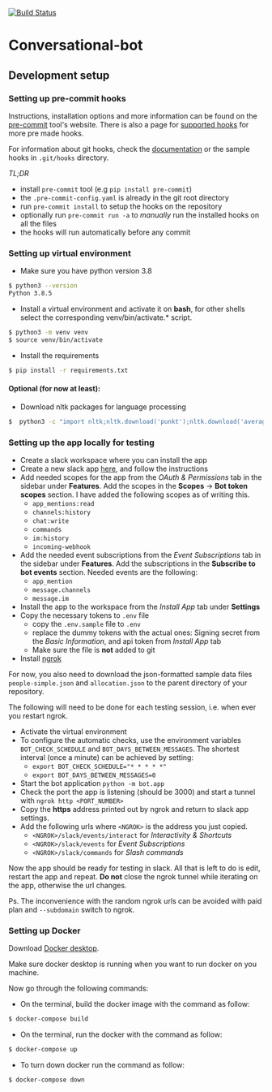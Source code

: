 [![Build Status](https://travis-ci.com/Tuni-Software-Project-Course-G12/Conversational-bot.svg?token=gsA68ShFu5CfzfyzowMw&branch=master)](https://travis-ci.com/Tuni-Software-Project-Course-G12/Conversational-bot)

# Conversational-bot


## Development setup

### Setting up pre-commit hooks

Instructions, installation options and more information can be found on the
[pre-commit](https://pre-commit.com) tool's website. There is also a page for
[supported hooks](https://pre-commit.com/hooks) for more pre made hooks.

For information about git hooks, check the
[documentation](https://git-scm.com/book/en/v2/Customizing-Git-Git-Hooks) or
the sample hooks in `.git/hooks` directory.

*TL;DR*
- install `pre-commit` tool (e.g `pip install pre-commit`)
- the `.pre-commit-config.yaml` is already in the git root directory
- run `pre-commit install` to setup the hooks on the repository
- optionally run `pre-commit run -a` to *manually* run the installed hooks on all the files
- the hooks will run automatically before any commit

### Setting up virtual environment

- Make sure you have python version 3.8
```bash
$ python3 --version
Python 3.8.5
```
- Install a virtual environment and activate it on **bash**, for other shells
  select the corresponding venv/bin/activate.\* script.
```bash
$ python3 -m venv venv
$ source venv/bin/activate
```
- Install the requirements
```bash
$ pip install -r requirements.txt
```
#### Optional (for now at least):
- Download nltk packages for language processing
```bash
$  python3 -c "import nltk;nltk.download('punkt');nltk.download('averaged_perceptron_tagger');nltk.download('stopwords')"
```

### Setting up the app locally for testing

- Create a slack workspace where you can install the app
- Create a new slack app [here](https://api.slack.com/apps), and follow the
  instructions
- Add needed scopes for the app from the *OAuth & Permissions* tab in the sidebar under **Features**.
  Add the scopes in the **Scopes** -> **Bot token scopes** section. I have added the
  following scopes as of writing this.
  - `app_mentions:read`
  - `channels:history`
  - `chat:write`
  - `commands`
  - `im:history`
  - `incoming-webhook`
- Add the needed event subscriptions from the *Event Subscriptions* tab in the sidebar under **Features**.
  Add the subscriptions in the **Subscribe to bot events** section. Needed events are the following:
  - `app_mention`
  - `message.channels`
  - `message.im`
- Install the app to the workspace from the *Install App* tab under **Settings**
- Copy the necessary tokens to `.env` file
  - copy the `.env.sample` file to `.env`
  - replace the dummy tokens with the actual ones: Signing secret from the
    *Basic Information*, and api token from *Install App* tab
  - Make sure the file is **not** added to git
- Install [ngrok](https://ngrok.com/download)

For now, you also need to download the json-formatted sample data files `people-simple.json` and `allocation.json`
to the parent directory of your repository.

The following will need to be done for each testing session, i.e. when ever
you restart ngrok.

- Activate the virtual environment
- To configure the automatic checks, use the environment variables
  `BOT_CHECK_SCHEDULE` and `BOT_DAYS_BETWEEN_MESSAGES`. The
  shortest interval (once a minute) can be achieved by setting:
  - `export BOT_CHECK_SCHEDULE="* * * * *"`
  - `export BOT_DAYS_BETWEEN_MESSAGES=0`
- Start the bot application `python -m bot.app`
- Check the port the app is listening (should be 3000) and start a tunnel with
  `ngrok http <PORT_NUMBER>`
- Copy the **https** address printed out by ngrok and return to slack app
  settings.
- Add the following urls where `<NGROK>` is the address you just copied.
  - `<NGROK>/slack/events/interact` for *Interactivity & Shortcuts*
  - `<NGROK>/slack/events` for *Event Subscriptions*
  - `<NGROK>/slack/commands` for *Slash commands*

Now the app should be ready for testing in slack. All that is left to do is
edit, restart the app and repeat. **Do not** close the ngrok tunnel while
iterating on the app, otherwise the url changes.

Ps. The inconvenience with the random ngrok urls can be avoided with paid plan
and `--subdomain` switch to ngrok.

### Setting up Docker

Download [Docker desktop](https://www.docker.com/products/docker-desktop).

Make sure docker desktop is running when you want to run docker on you machine.

Now go through the following commands:

- On the terminal, build the docker image with the command as follow:
```bash
$ docker-compose build
```
- On the terminal, run the docker with the command as follow:
```bash
$ docker-compose up
```
- To turn down docker run the command as follow:
```bash
$ docker-compose down
```
